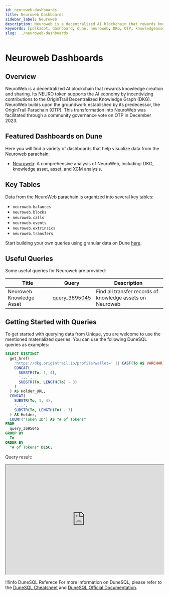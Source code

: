 ```yaml
---
id: neuroweb-dashboards
title: Neuroweb Dashboards
sidebar_label: Neuroweb
description: Neuroweb is a decentralized AI blockchain that rewards knowledge creation and sharing.
keywords: [polkadot, dashboard, dune, neuroweb, DKG, OTP, knowledgeasset]
slug: ../neuroweb-dashboards
---
```


# Neuroweb Dashboards

## Overview

NeuroWeb is a decentralized AI blockchain that rewards knowledge creation and sharing. Its NEURO
token supports the AI economy by incentivizing contributions to the OriginTrail Decentralized
Knowledge Graph (DKG). NeuroWeb builds upon the groundwork established by its predecessor, the
OriginTrail Parachain (OTP). This transformation into NeuroWeb was facilitated through a community
governance vote on OTP in December 2023.

## Featured Dashboards on Dune

Here you will find a variety of dashboards that help visualize data from the Neuroweb parachain:

- [Neuroweb](https://dune.com/substrate/neuroweb): A comprehensive analysis of NeuroWeb, including:
  DKG, knowledge asset, asset, and XCM analysis.

## Key Tables

Data from the NeuroWeb parachain is organized into several key tables:

- `neuroweb.balances`
- `neuroweb.blocks`
- `neuroweb.calls`
- `neuroweb.events`
- `neuroweb.extrinsics`
- `neuroweb.transfers`

Start building your own queries using granular data on Dune
[here](https://dune.com/queries?category=canonical&namespace=neuroweb).

## Useful Queries

Some useful queries for Neuroweb are provided:

| Title                    | Query                                             | Description                                               |
| ------------------------ | ------------------------------------------------- | --------------------------------------------------------- |
| Neuroweb Knowledge Asset | [query_3695045](https://dune.com/queries/3695045) | Find all transfer records of knowledge assets on Neuroweb |

## Getting Started with Queries

To get started with querying data from Unique, you are welcome to use the mentioned materialized
queries. You can use the following DuneSQL queries as examples:

```sql title="Neuroweb Knowledge Asset Distribution" showLineNumbers
SELECT DISTINCT
  get_href(
    'https://dkg.origintrail.io/profile?wallet=' || CAST(To AS VARCHAR),
    CONCAT(
      SUBSTR(To, 1, 4),
      '...',
      SUBSTR(To, LENGTH(To) - 3)
    )
  ) AS Holder_URL,
  CONCAT(
    SUBSTR(To, 1, 4),
    '...',
    SUBSTR(To, LENGTH(To) - 3)
  ) AS Holder,
  COUNT("Token ID") AS "# of Tokens"
FROM
  query_3695045
GROUP BY
  To
ORDER BY
  "# of Tokens" DESC;
```

Query result:

<iframe src="https://dune.com/embeds/3696553/6219067" height="350" width="100%"></iframe>

!!!info DuneSQL Referece
    For more information on DuneSQL, please refer to the [DuneSQL Cheatsheet](../dunesql-cheatsheet.md)
    and
    [DuneSQL Official Documentation](https://docs.dune.com/query-engine/Functions-and-operators/index).


